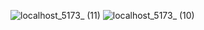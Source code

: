 ![localhost_5173_ (11)](https://github.com/user-attachments/assets/21fb1f4f-f4b9-49b2-a6ac-6273511df1a0)
![localhost_5173_ (10)](https://github.com/user-attachments/assets/fe9b25ad-4456-4924-b598-7f213e5a7911)
